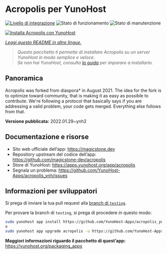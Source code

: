 <!--
N.B.: Questo README è stato automaticamente generato da <https://github.com/YunoHost/apps/tree/master/tools/readme_generator>
NON DEVE essere modificato manualmente.
-->

# Acropolis per YunoHost

[![Livello di integrazione](https://dash.yunohost.org/integration/acropolis.svg)](https://dash.yunohost.org/appci/app/acropolis) ![Stato di funzionamento](https://ci-apps.yunohost.org/ci/badges/acropolis.status.svg) ![Stato di manutenzione](https://ci-apps.yunohost.org/ci/badges/acropolis.maintain.svg)

[![Installa Acropolis con YunoHost](https://install-app.yunohost.org/install-with-yunohost.svg)](https://install-app.yunohost.org/?app=acropolis)

*[Leggi questo README in altre lingue.](./ALL_README.md)*

> *Questo pacchetto ti permette di installare Acropolis su un server YunoHost in modo semplice e veloce.*  
> *Se non hai YunoHost, consulta [la guida](https://yunohost.org/install) per imparare a installarlo.*

## Panoramica

Acropolis was forked from diaspora* in August 2021. The idea for the fork is to optimize toward community, that is making it as easy as possible to contribute. We're following a protocol that basically says if you are addressing a valid problem, your code gets merged. Everything else follows from that.


**Versione pubblicata:** 2022.01.29~ynh2
## Documentazione e risorse

- Sito web ufficiale dell’app: <https://magicstone.dev>
- Repository upstream del codice dell’app: <https://github.com/magicstone-dev/acropolis>
- Store di YunoHost: <https://apps.yunohost.org/app/acropolis>
- Segnala un problema: <https://github.com/YunoHost-Apps/acropolis_ynh/issues>

## Informazioni per sviluppatori

Si prega di inviare la tua pull request alla [branch di `testing`](https://github.com/YunoHost-Apps/acropolis_ynh/tree/testing).

Per provare la branch di `testing`, si prega di procedere in questo modo:

```bash
sudo yunohost app install https://github.com/YunoHost-Apps/acropolis_ynh/tree/testing --debug
o
sudo yunohost app upgrade acropolis -u https://github.com/YunoHost-Apps/acropolis_ynh/tree/testing --debug
```

**Maggiori informazioni riguardo il pacchetto di quest’app:** <https://yunohost.org/packaging_apps>
